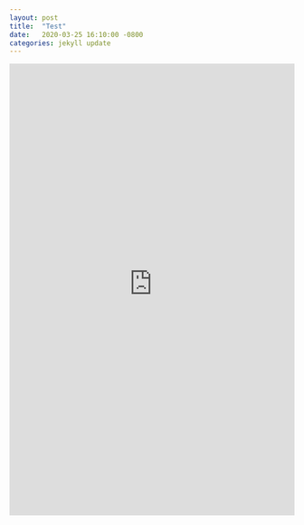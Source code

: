 ```yaml
---
layout: post
title:  "Test"
date:   2020-03-25 16:10:00 -0800
categories: jekyll update
---
```

<iframe width="100%" height="800" src="https://covid-19-growth-curves.herokuapp.com/" frameborder="0">
  <p>Your browser does not support iframes.</p>
</iframe>